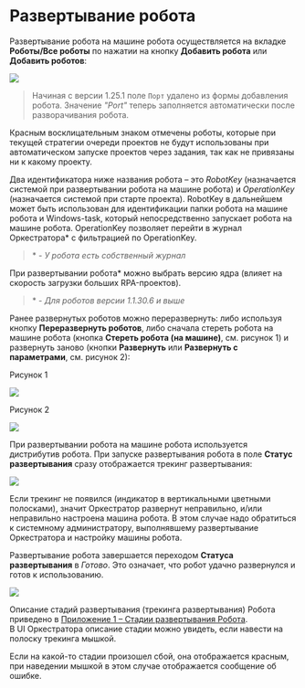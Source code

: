 # Развертывание робота

Развертывание робота на машине робота осуществляется на вкладке **Роботы/Все роботы** по нажатии на кнопку **Добавить робота** или **Добавить роботов**:  

![](../../../orchestrator-new/resources/orchestrator-user/deploy-robot1.PNG)

> Начиная с версии 1.25.1 поле `Порт` удалено из формы добавления робота. Значение *"Port"* теперь заполняется автоматически после разворачивания робота.

Красным восклицательным знаком отмечены роботы, которые при текущей стратегии очереди проектов не будут использованы при автоматическом запуске проектов через задания, так как не привязаны ни к какому проекту.

Два идентификатора ниже названия робота – это *RobotKey* (назначается системой при развертывании робота на машине робота) и *OperationKey* (назначается системой при старте проекта). RobotKey в дальнейшем может быть использован для идентификации папки робота на машине робота и Windows-task, который непосредственно запускает робота на машине робота. OperationKey позволяет перейти в журнал Оркестратора\* с фильтрацией по OperationKey.

>\* - *У робота есть собственный журнал*

При развертывании робота\* можно выбрать версию ядра (влияет на скорость загрузки больших RPA-проектов).

>\* - *Для роботов версии 1.1.30.6 и выше*

Ранее развернутых роботов можно переразвернуть: либо используя кнопку **Переразвернуть роботов**, либо сначала стереть робота на машине робота (кнопка **Стереть робота (на машине)**, см. рисунок 1) и развернуть заново (кнопки **Развернуть** или **Развернуть с параметрами**, см. рисунок 2):

Рисунок 1

![](../../../orchestrator-new/resources/orchestrator-user/deploy-robot2.PNG)

Рисунок 2

![](../../../orchestrator-new/resources/orchestrator-user/deploy-robot3.PNG)

При развертывании робота на машине робота используется дистрибутив робота. При запуске развертывания робота в поле **Статус развертывания** сразу отображается трекинг развертывания:

![](../../../orchestrator-new/resources/orchestrator-user/deploy-robot4.PNG)

Если трекинг не появился (индикатор в вертикальными цветными полосками), значит Оркестратор развернут неправильно, и/или неправильно настроена машина робота. В этом случае надо обратиться к системному администратору, выполнявшему развертывание Оркестратора и настройку машины робота.

Развертывание робота завершается переходом **Статуса развертывания** в *Готово*. Это означает, что робот удачно развернулся и готов к использованию.

![](../../../orchestrator-new/resources/orchestrator-user/deploy-robot5.PNG)

Описание стадий развертывания (трекинга развертывания) Робота приведено в [Приложение 1 – Стадии развертывания Робота](https://docs.primo-rpa.ru/primo-rpa/orchestrator/appendix/appendix1).    
В UI Оркестратора описание стадии можно увидеть, если навести на полоску трекинга мышкой. 

Если на какой-то стадии произошел сбой, она отображается красным, при наведении мышкой в этом случае отображается сообщение об ошибке.




